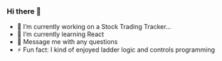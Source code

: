 ### Hi there 👋

- 🔭 I’m currently working on a Stock Trading Tracker...
- 🌱 I’m currently learning React
- 💬 Message me with any questions
- ⚡ Fun fact: I kind of enjoyed ladder logic and controls programming
